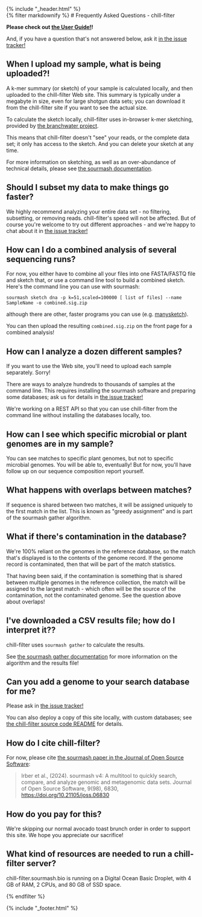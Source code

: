 <html><head>
    <title>chill-filter sample screening - Frequently Asked Questions (FAQ)</title>
    {% include "_header.html" %}
</head>

  <body>
    <main class="container">
      {% filter markdownify %}
# Frequently Asked Questions - chill-filter

**Please check out [the User Guide!](/guide)!**

And, if you have a question that's not answered below, ask it [in the issue tracker!](https://github.com/dib-lab/chill-filter)

## When I upload my sample, what is being uploaded?!

A k-mer summary (or sketch) of your sample is calculated
locally, and then uploaded to the chill-filter Web site.
This summary is typically under a megabyte in size, even for
large shotgun data sets; you can download it from the chill-filter
site if you want to see the actual size.

To calculate the sketch locally, chill-filter uses in-browser k-mer
sketching, provided by
[the branchwater project](https://github.com/sourmash-bio/branchwater/tree/main/app/static).

This means that chill-filter doesn't "see" your reads, or the
complete data set; it only has access to the sketch. And you can
delete your sketch at any time.  <p> For more information on
sketching, as well as an over-abundance of technical details, please
see [the sourmash documentation](https://sourmash.readthedocs.io/).

## Should I subset my data to make things go faster?

We highly recommend analyzing your entire data set - no filtering,
subsetting, or removing reads. chill-filter's speed will not be
affected. But of course you're welcome to try out different
approaches - and we're happy to chat about it in
[the issue tracker!](https://github.com/dib-lab/chill-filter/issues)

## How can I do a combined analysis of several sequencing runs?

For now, you either have to combine all your files into one FASTA/FASTQ
file and sketch that, or use a command line tool to build a combined
sketch. Here's the command line you can use with sourmash:
```
sourmash sketch dna -p k=51,scaled=100000 [ list of files] --name SampleName -o combined.sig.zip
```
although there are other, faster programs you can use (e.g. [manysketch](https://github.com/sourmash-bio/sourmash_plugin_branchwater/tree/main/doc)).

You can then upload the resulting `combined.sig.zip` on the front page for a combined analysis!

## How can I analyze a dozen different samples?

If you want to use the Web site, you'll need to upload each sample separately.
Sorry!

There are ways to analyze hundreds to thousands of samples at the
command line. This requires installing the sourmash software and 
preparing some databases; ask us for details in
[the issue tracker!](https://github.com/dib-lab/chill-filter/issues)

We're working on a REST API so that you can use chill-filter from the
command line without installing the databases locally, too.

## How can I see which specific microbial or plant genomes are in my sample?

You can see matches to specific plant genomes, but not to specific
microbial genomes. You will be able to, eventually! But for now,
you'll have follow up on our sequence composition report yourself.

## What happens with overlaps between matches?

If sequence is shared between two matches, it will be assigned uniquely
to the first match in the list. This is known as "greedy assignment" and
is part of the sourmash gather algorithm.

## What if there's contamination in the database?

We're 100% reliant on the genomes in the reference database, so the
match that's displayed is to the contents of the genome record. If
the genome record is contaminated, then that will be part of the match
statistics.

That having been said, if the contamination is something that is shared
between multiple genomes in the reference collection, the match will
be assigned to the largest match - which often will be the source of
the contamination, not the contaminated genome. See the question above
about overlaps!

## I've downloaded a CSV results file; how do I interpret it??

chill-filter uses `sourmash gather` to calculate the results.

See
[the sourmash gather documentation](https://sourmash.readthedocs.io/en/latest/classifying-signatures.html#appendix-a-how-sourmash-gather-works)
for more information on the algorithm and the results file!

## Can you add a genome to your search database for me?

Please ask in [the issue tracker!](https://github.com/dib-lab/chill-filter/issues)

You can also deploy a copy of this site locally, with custom databases; see
[the chill-filter source code README](https://github.com/dib-lab/chill-filter)
for details.

## How do I cite chill-filter?

For now, please cite [the sourmash paper in the Journal of Open Source Software](https://joss.theoj.org/papers/10.21105/joss.06830#):

>Irber et al., (2024). sourmash v4: A multitool to quickly search, compare, and analyze genomic and metagenomic data sets. Journal of Open Source Software, 9(98), 6830, https://doi.org/10.21105/joss.06830

## How do you pay for this?

We're skipping our normal avocado toast brunch order in order to support this
site. We hope you appreciate our sacrifice!

## What kind of resources are needed to run a chill-filter server?

chill-filter.sourmash.bio is running on a Digital Ocean Basic Droplet,
with 4 GB of RAM, 2 CPUs, and 80 GB of SSD space.
      
  {% endfilter %}

{% include "_footer.html" %}
    </main>
   </body>
</html>
